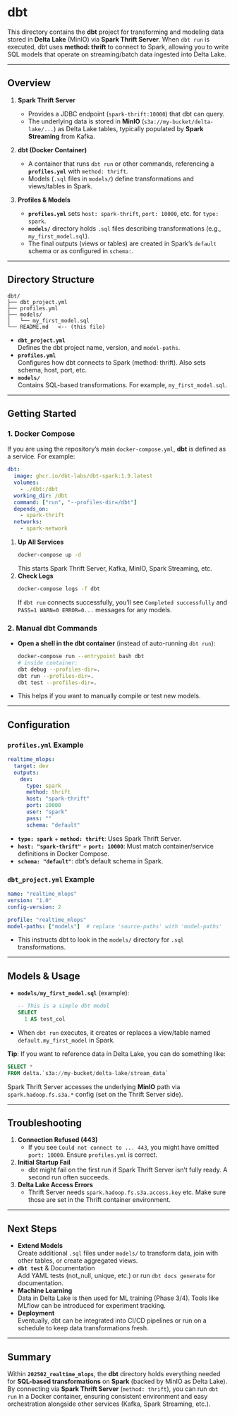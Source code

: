 # dbt

This directory contains the **dbt** project for transforming and modeling data stored in **Delta Lake** (MinIO) via **Spark Thrift Server**. When `dbt run` is executed, dbt uses **method: thrift** to connect to Spark, allowing you to write SQL models that operate on streaming/batch data ingested into Delta Lake.

---

## Overview

1. **Spark Thrift Server**  
   - Provides a JDBC endpoint (`spark-thrift:10000`) that dbt can query.  
   - The underlying data is stored in **MinIO** (`s3a://my-bucket/delta-lake/...`) as Delta Lake tables, typically populated by **Spark Streaming** from Kafka.

2. **dbt (Docker Container)**  
   - A container that runs `dbt run` or other commands, referencing a **`profiles.yml`** with `method: thrift`.  
   - Models (`.sql` files in `models/`) define transformations and views/tables in Spark.

3. **Profiles & Models**  
   - **`profiles.yml`** sets `host: spark-thrift`, `port: 10000`, etc. for `type: spark`.  
   - **`models/`** directory holds `.sql` files describing transformations (e.g., `my_first_model.sql`).  
   - The final outputs (views or tables) are created in Spark’s `default` schema or as configured in `schema:`.

---

## Directory Structure

```
dbt/
├── dbt_project.yml
├── profiles.yml
├── models/
│   └── my_first_model.sql
└── README.md   <-- (this file)
```

- **`dbt_project.yml`**  
  Defines the dbt project name, version, and `model-paths`.
- **`profiles.yml`**  
  Configures how dbt connects to Spark (method: thrift). Also sets schema, host, port, etc.  
- **`models/`**  
  Contains SQL-based transformations. For example, `my_first_model.sql`.

---

## Getting Started

### 1. Docker Compose

If you are using the repository’s main `docker-compose.yml`, **dbt** is defined as a service. For example:

```yaml
dbt:
  image: ghcr.io/dbt-labs/dbt-spark:1.9.latest
  volumes:
    - ./dbt:/dbt
  working_dir: /dbt
  command: ["run", "--profiles-dir=/dbt"]
  depends_on:
    - spark-thrift
  networks:
    - spark-network
```

1. **Up All Services**  
   ```bash
   docker-compose up -d
   ```
   This starts Spark Thrift Server, Kafka, MinIO, Spark Streaming, etc.  
2. **Check Logs**  
   ```bash
   docker-compose logs -f dbt
   ```
   If `dbt run` connects successfully, you’ll see `Completed successfully` and `PASS=1 WARN=0 ERROR=0...` messages for any models.

### 2. Manual dbt Commands

- **Open a shell in the dbt container** (instead of auto-running `dbt run`):
  ```bash
  docker-compose run --entrypoint bash dbt
  # inside container:
  dbt debug --profiles-dir=.
  dbt run --profiles-dir=.
  dbt test --profiles-dir=.
  ```
- This helps if you want to manually compile or test new models.

---

## Configuration

### `profiles.yml` Example

```yaml
realtime_mlops:
  target: dev
  outputs:
    dev:
      type: spark
      method: thrift
      host: "spark-thrift"
      port: 10000
      user: "spark"
      pass: ""
      schema: "default"
```

- **`type: spark`** + **`method: thrift`**: Uses Spark Thrift Server.  
- **`host: "spark-thrift"`** + **`port: 10000`**: Must match container/service definitions in Docker Compose.  
- **`schema: "default"`**: dbt’s default schema in Spark.  

### `dbt_project.yml` Example

```yaml
name: "realtime_mlops"
version: "1.0"
config-version: 2

profile: "realtime_mlops"
model-paths: ["models"]  # replace 'source-paths' with 'model-paths'
```

- This instructs dbt to look in the `models/` directory for `.sql` transformations.

---

## Models & Usage

- **`models/my_first_model.sql`** (example):
  ```sql
  -- This is a simple dbt model
  SELECT
    1 AS test_col
  ```
- When `dbt run` executes, it creates or replaces a view/table named `default.my_first_model` in Spark.

**Tip**: If you want to reference data in Delta Lake, you can do something like:
```sql
SELECT *
FROM delta.`s3a://my-bucket/delta-lake/stream_data`
```
Spark Thrift Server accesses the underlying **MinIO** path via `spark.hadoop.fs.s3a.*` config (set on the Thrift Server side).

---

## Troubleshooting

1. **Connection Refused (443)**  
   - If you see `Could not connect to ... 443`, you might have omitted `port: 10000`. Ensure `profiles.yml` is correct.
2. **Initial Startup Fail**  
   - dbt might fail on the first run if Spark Thrift Server isn’t fully ready. A second run often succeeds.
3. **Delta Lake Access Errors**  
   - Thrift Server needs `spark.hadoop.fs.s3a.access.key` etc. Make sure those are set in the Thrift container environment.

---

## Next Steps

- **Extend Models**  
  Create additional `.sql` files under `models/` to transform data, join with other tables, or create aggregated views.
- **`dbt test`** & Documentation  
  Add YAML tests (not_null, unique, etc.) or run `dbt docs generate` for documentation.  
- **Machine Learning**  
  Data in Delta Lake is then used for ML training (Phase 3/4). Tools like MLflow can be introduced for experiment tracking.
- **Deployment**  
  Eventually, dbt can be integrated into CI/CD pipelines or run on a schedule to keep data transformations fresh.

---

## Summary

Within **`202502_realtime_mlops`**, the **dbt** directory holds everything needed for **SQL-based transformations** on **Spark** (backed by MinIO as Delta Lake). By connecting via **Spark Thrift Server** (`method: thrift`), you can run `dbt run` in a Docker container, ensuring consistent environment and easy orchestration alongside other services (Kafka, Spark Streaming, etc.).